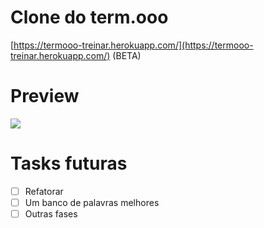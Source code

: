 # Clone do term.ooo

[https://termooo-treinar.herokuapp.com/](https://termooo-treinar.herokuapp.com/) (BETA)

# Preview
<img src="https://cdn.discordapp.com/attachments/788395406261747722/964675256730132520/unknown.png"  />

# Tasks futuras

* [ ] Refatorar
* [ ] Um banco de palavras melhores
* [ ] Outras fases 